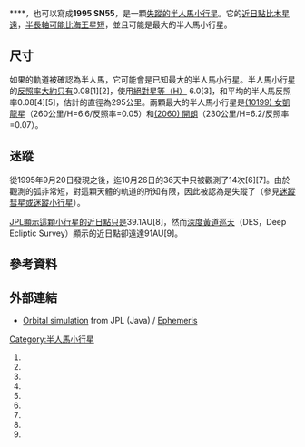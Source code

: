 ****，也可以寫成**1995
SN55**，是一顆[失蹤的](https://zh.wikipedia.org/wiki/迷蹤小行星 "wikilink")[半人馬小行星](https://zh.wikipedia.org/wiki/半人馬小行星 "wikilink")。它的[近日點比](https://zh.wikipedia.org/wiki/拱點 "wikilink")[木星遠](https://zh.wikipedia.org/wiki/木星 "wikilink")，[半長軸可能比](https://zh.wikipedia.org/wiki/半長軸 "wikilink")[海王星短](https://zh.wikipedia.org/wiki/海王星 "wikilink")，並且可能是最大的半人馬小行星。

## 尺寸

如果的軌道被確認為半人馬，它可能會是已知最大的半人馬小行星。半人馬小行星的[反照率大約只有](https://zh.wikipedia.org/wiki/反照率 "wikilink")0.08\[1\]\[2\]，使用[絕對星等（H）](https://zh.wikipedia.org/wiki/絕對星等#太陽系天體_\(H\) "wikilink")
6.0\[3\]，和平均的半人馬反照率0.08\[4\]\[5\]，估計的直徑為295公里。兩顆最大的半人馬小行星是[(10199)
女凱龍星](https://zh.wikipedia.org/wiki/小行星10199 "wikilink")（260公里/H=6.6/反照率=0.05）和[(2060)
開朗](https://zh.wikipedia.org/wiki/小行星2060 "wikilink")（230公里/H=6.2/反照率=0.07）。

## 迷蹤

從1995年9月20日發現之後，迄10月26日的36天中只被觀測了14次\[6\]\[7\]。由於觀測的弧非常短，對這顆天體的軌道的所知有限，因此被認為是失蹤了（參見[迷蹤彗星或](https://zh.wikipedia.org/wiki/迷蹤彗星 "wikilink")[迷蹤小行星](https://zh.wikipedia.org/wiki/迷蹤小行星 "wikilink")）。

[JPL顯示這顆小行星的](https://zh.wikipedia.org/wiki/噴射推進實驗室 "wikilink")[近日點只是](https://zh.wikipedia.org/wiki/拱點 "wikilink")39.1AU\[8\]，然而[深度黃道巡天](https://zh.wikipedia.org/wiki/深度黃道巡天 "wikilink")（DES，Deep
Ecliptic Survey）顯示的近日點卻遠達91AU\[9\]。

## 參考資料

## 外部連結

  - [Orbital
    simulation](http://ssd.jpl.nasa.gov/sbdb.cgi?sstr=1995SN55;orb=1;view=Far)
    from JPL (Java) /
    [Ephemeris](http://ssd.jpl.nasa.gov/horizons.cgi?find_body=1&body_group=sb&sstr=1995SN55)

[Category:半人馬小行星](https://zh.wikipedia.org/wiki/Category:半人馬小行星 "wikilink")

1.
2.
3.
4.
5.
6.
7.
8.
9.